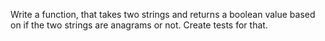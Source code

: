 Write a function, that takes two strings and returns a boolean value
based on if the two strings are anagrams or not.
Create tests for that.
